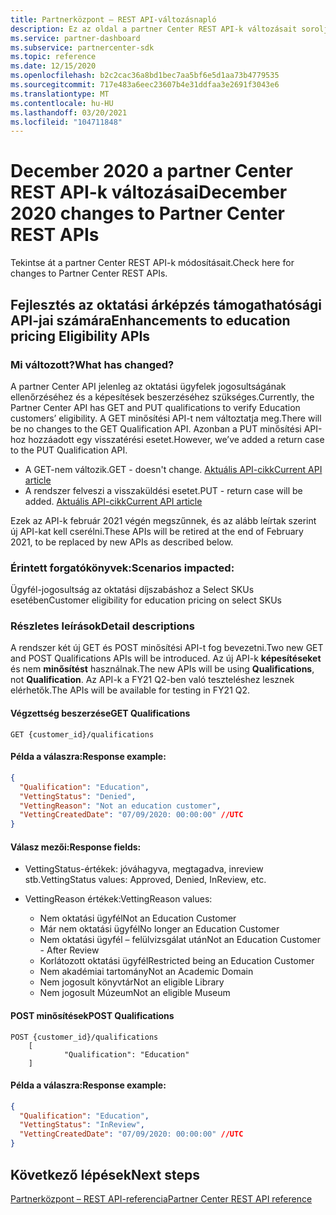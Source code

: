 ```yaml
---
title: Partnerközpont – REST API-változásnapló
description: Ez az oldal a partner Center REST API-k változásait sorolja fel
ms.service: partner-dashboard
ms.subservice: partnercenter-sdk
ms.topic: reference
ms.date: 12/15/2020
ms.openlocfilehash: b2c2cac36a8bd1bec7aa5bf6e5d1aa73b4779535
ms.sourcegitcommit: 717e483a6eec23607b4e31ddfaa3e2691f3043e6
ms.translationtype: MT
ms.contentlocale: hu-HU
ms.lasthandoff: 03/20/2021
ms.locfileid: "104711848"
---
```

# <a name="december-2020-changes-to-partner-center-rest-apis"></a><span data-ttu-id="e3dfe-103">December 2020 a partner Center REST API-k változásai</span><span class="sxs-lookup"><span data-stu-id="e3dfe-103">December 2020 changes to Partner Center REST APIs</span></span>

<span data-ttu-id="e3dfe-104">Tekintse át a partner Center REST API-k módosításait.</span><span class="sxs-lookup"><span data-stu-id="e3dfe-104">Check here for changes to Partner Center REST APIs.</span></span>

## <a name="enhancements-to-education-pricing-eligibility-apis"></a><span data-ttu-id="e3dfe-105">Fejlesztés az oktatási árképzés támogathatósági API-jai számára</span><span class="sxs-lookup"><span data-stu-id="e3dfe-105">Enhancements to education pricing Eligibility APIs</span></span>



### <a name="what-has-changed"></a><span data-ttu-id="e3dfe-106">Mi változott?</span><span class="sxs-lookup"><span data-stu-id="e3dfe-106">What has changed?</span></span>

<span data-ttu-id="e3dfe-107">A partner Center API jelenleg az oktatási ügyfelek jogosultságának ellenőrzéséhez és a képesítések beszerzéséhez szükséges.</span><span class="sxs-lookup"><span data-stu-id="e3dfe-107">Currently, the Partner Center API has GET and PUT qualifications to verify Education customers’ eligibility.</span></span> <span data-ttu-id="e3dfe-108">A GET minősítési API-t nem változtatja meg.</span><span class="sxs-lookup"><span data-stu-id="e3dfe-108">There will be no changes to the GET Qualification API.</span></span> <span data-ttu-id="e3dfe-109">Azonban a PUT minősítési API-hoz hozzáadott egy visszatérési esetet.</span><span class="sxs-lookup"><span data-stu-id="e3dfe-109">However, we’ve added a return case to the PUT Qualification API.</span></span>

- <span data-ttu-id="e3dfe-110">A GET-nem változik.</span><span class="sxs-lookup"><span data-stu-id="e3dfe-110">GET - doesn't change.</span></span> [<span data-ttu-id="e3dfe-111">Aktuális API-cikk</span><span class="sxs-lookup"><span data-stu-id="e3dfe-111">Current API article</span></span>](./get-customer-qualification-synchronous.md)
- <span data-ttu-id="e3dfe-112">A rendszer felveszi a visszaküldési esetet.</span><span class="sxs-lookup"><span data-stu-id="e3dfe-112">PUT - return case will be added.</span></span> [<span data-ttu-id="e3dfe-113">Aktuális API-cikk</span><span class="sxs-lookup"><span data-stu-id="e3dfe-113">Current API article</span></span>](./update-customer-qualification-synchronous.md)

<span data-ttu-id="e3dfe-114">Ezek az API-k február 2021 végén megszűnnek, és az alább leírtak szerint új API-kat kell cserélni.</span><span class="sxs-lookup"><span data-stu-id="e3dfe-114">These APIs will be retired at the end of February 2021, to be replaced by new APIs as described below.</span></span>

### <a name="scenarios-impacted"></a><span data-ttu-id="e3dfe-115">Érintett forgatókönyvek:</span><span class="sxs-lookup"><span data-stu-id="e3dfe-115">Scenarios impacted:</span></span>

<span data-ttu-id="e3dfe-116">Ügyfél-jogosultság az oktatási díjszabáshoz a Select SKUs esetében</span><span class="sxs-lookup"><span data-stu-id="e3dfe-116">Customer eligibility for education pricing on select SKUs</span></span>

### <a name="detail-descriptions"></a><span data-ttu-id="e3dfe-117">Részletes leírások</span><span class="sxs-lookup"><span data-stu-id="e3dfe-117">Detail descriptions</span></span>

<span data-ttu-id="e3dfe-118">A rendszer két új GET és POST minősítési API-t fog bevezetni.</span><span class="sxs-lookup"><span data-stu-id="e3dfe-118">Two new GET and POST Qualifications APIs will be introduced.</span></span> <span data-ttu-id="e3dfe-119">Az új API-k **képesítéseket** és nem **minősítést** használnak.</span><span class="sxs-lookup"><span data-stu-id="e3dfe-119">The new APIs will be using **Qualifications**, not **Qualification**.</span></span> <span data-ttu-id="e3dfe-120">Az API-k a FY21 Q2-ben való teszteléshez lesznek elérhetők.</span><span class="sxs-lookup"><span data-stu-id="e3dfe-120">The APIs will be available for testing in FY21 Q2.</span></span>

#### <a name="get-qualifications"></a><span data-ttu-id="e3dfe-121">Végzettség beszerzése</span><span class="sxs-lookup"><span data-stu-id="e3dfe-121">GET Qualifications</span></span>

```http
GET {customer_id}/qualifications
```

#### <a name="response-example"></a><span data-ttu-id="e3dfe-122">Példa a válaszra:</span><span class="sxs-lookup"><span data-stu-id="e3dfe-122">Response example:</span></span>

```json
{
  "Qualification": "Education",
  "VettingStatus": "Denied",
  "VettingReason": "Not an education customer",
  "VettingCreatedDate": "07/09/2020: 00:00:00" //UTC
}
```

#### <a name="response-fields"></a><span data-ttu-id="e3dfe-123">Válasz mezői:</span><span class="sxs-lookup"><span data-stu-id="e3dfe-123">Response fields:</span></span> 

- <span data-ttu-id="e3dfe-124">VettingStatus-értékek: jóváhagyva, megtagadva, inreview stb.</span><span class="sxs-lookup"><span data-stu-id="e3dfe-124">VettingStatus values: Approved, Denied, InReview, etc.</span></span>

- <span data-ttu-id="e3dfe-125">VettingReason értékek:</span><span class="sxs-lookup"><span data-stu-id="e3dfe-125">VettingReason values:</span></span>
   - <span data-ttu-id="e3dfe-126">Nem oktatási ügyfél</span><span class="sxs-lookup"><span data-stu-id="e3dfe-126">Not an Education Customer</span></span>
   - <span data-ttu-id="e3dfe-127">Már nem oktatási ügyfél</span><span class="sxs-lookup"><span data-stu-id="e3dfe-127">No longer an Education Customer</span></span>
   - <span data-ttu-id="e3dfe-128">Nem oktatási ügyfél – felülvizsgálat után</span><span class="sxs-lookup"><span data-stu-id="e3dfe-128">Not an Education Customer - After Review</span></span>
   - <span data-ttu-id="e3dfe-129">Korlátozott oktatási ügyfél</span><span class="sxs-lookup"><span data-stu-id="e3dfe-129">Restricted being an Education Customer</span></span>
   - <span data-ttu-id="e3dfe-130">Nem akadémiai tartomány</span><span class="sxs-lookup"><span data-stu-id="e3dfe-130">Not an Academic Domain</span></span>
   - <span data-ttu-id="e3dfe-131">Nem jogosult könyvtár</span><span class="sxs-lookup"><span data-stu-id="e3dfe-131">Not an eligible Library</span></span>
   - <span data-ttu-id="e3dfe-132">Nem jogosult Múzeum</span><span class="sxs-lookup"><span data-stu-id="e3dfe-132">Not an eligible Museum</span></span>
 
#### <a name="post-qualifications"></a><span data-ttu-id="e3dfe-133">POST minősítések</span><span class="sxs-lookup"><span data-stu-id="e3dfe-133">POST Qualifications</span></span>

```http
POST {customer_id}/qualifications
    [
            "Qualification": "Education"
    ]
```

#### <a name="response-example"></a><span data-ttu-id="e3dfe-134">Példa a válaszra:</span><span class="sxs-lookup"><span data-stu-id="e3dfe-134">Response example:</span></span>

```JSON
{
  "Qualification": "Education",
  "VettingStatus": "InReview",
  "VettingCreatedDate": "07/09/2020: 00:00:00" //UTC
}
```

## <a name="next-steps"></a><span data-ttu-id="e3dfe-135">Következő lépések</span><span class="sxs-lookup"><span data-stu-id="e3dfe-135">Next steps</span></span>

[<span data-ttu-id="e3dfe-136">Partnerközpont – REST API-referencia</span><span class="sxs-lookup"><span data-stu-id="e3dfe-136">Partner Center REST API reference</span></span>](partner-center-rest-api-reference.md)